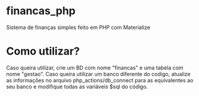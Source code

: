 # financas_php
Sistema de finanças simples feito em PHP com Materialize
# Como utilizar?
<p>Caso queira utilizar, crie um BD com nome "financas" e uma tabela com nome "gestao". Caso queira utilizar um banco diferente do codigo, atualize as informações no arquivo php_actions/db_connect para as equivalentes ao seu banco e modifique todas as variáveis $sql do código.</p>
